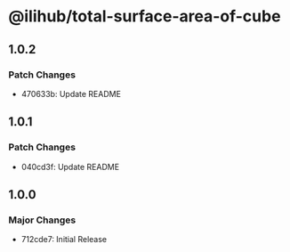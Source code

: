 # @ilihub/total-surface-area-of-cube

## 1.0.2

### Patch Changes

- 470633b: Update README

## 1.0.1

### Patch Changes

- 040cd3f: Update README

## 1.0.0

### Major Changes

- 712cde7: Initial Release
